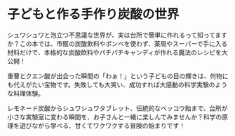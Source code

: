 # 子どもと作る手作り炭酸の世界

シュワシュワと泡立つ不思議な世界が、実は台所で簡単に作れるって知ってますか？この本では、市販の炭酸飲料やボンベを使わず、薬局やスーパーで手に入る材料だけで、本格的な炭酸飲料やパチパチキャンディが作れる魔法のレシピを大公開！

重曹とクエン酸が出会った瞬間の「わぁ！」という子どもの目の輝きは、何物にも代えがたい宝物です。失敗しても大笑い、成功すれば大感動の科学実験のような料理体験。

レモネード炭酸からシュワシュワタブレット、伝統的なベッコウ飴まで、台所が小さな実験室に変わる瞬間を、お子さんと一緒に楽しんでみませんか？科学の原理を遊びながら学べる、甘くてワクワクする冒険の始まりです！